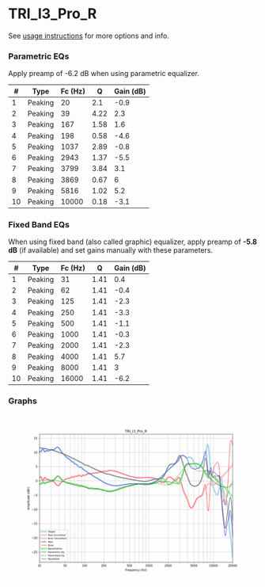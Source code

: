 # TRI_I3_Pro_R
See [usage instructions](https://github.com/jaakkopasanen/AutoEq#usage) for more options and info.

### Parametric EQs
Apply preamp of -6.2 dB when using parametric equalizer.

|   # | Type    |   Fc (Hz) |    Q |   Gain (dB) |
|-----|---------|-----------|------|-------------|
|   1 | Peaking |        20 | 2.1  |        -0.9 |
|   2 | Peaking |        39 | 4.22 |         2.3 |
|   3 | Peaking |       167 | 1.58 |         1.6 |
|   4 | Peaking |       198 | 0.58 |        -4.6 |
|   5 | Peaking |      1037 | 2.89 |        -0.8 |
|   6 | Peaking |      2943 | 1.37 |        -5.5 |
|   7 | Peaking |      3799 | 3.84 |         3.1 |
|   8 | Peaking |      3869 | 0.67 |         6   |
|   9 | Peaking |      5816 | 1.02 |         5.2 |
|  10 | Peaking |     10000 | 0.18 |        -3.1 |

### Fixed Band EQs
When using fixed band (also called graphic) equalizer, apply preamp of **-5.8 dB** (if available) and set gains manually with these parameters.

|   # | Type    |   Fc (Hz) |    Q |   Gain (dB) |
|-----|---------|-----------|------|-------------|
|   1 | Peaking |        31 | 1.41 |         0.4 |
|   2 | Peaking |        62 | 1.41 |        -0.4 |
|   3 | Peaking |       125 | 1.41 |        -2.3 |
|   4 | Peaking |       250 | 1.41 |        -3.3 |
|   5 | Peaking |       500 | 1.41 |        -1.1 |
|   6 | Peaking |      1000 | 1.41 |        -0.3 |
|   7 | Peaking |      2000 | 1.41 |        -2.3 |
|   8 | Peaking |      4000 | 1.41 |         5.7 |
|   9 | Peaking |      8000 | 1.41 |         3   |
|  10 | Peaking |     16000 | 1.41 |        -6.2 |

### Graphs
![](./TRI_I3_Pro_R.png)
